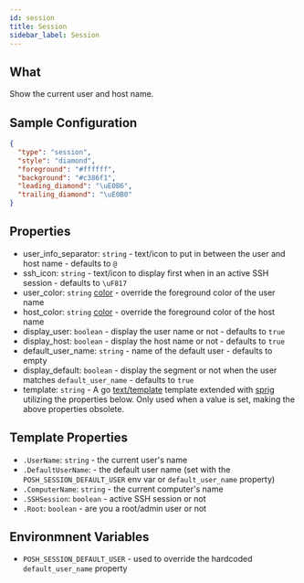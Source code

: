 ```yaml
---
id: session
title: Session
sidebar_label: Session
---
```


## What

Show the current user and host name.

## Sample Configuration

```json
{
  "type": "session",
  "style": "diamond",
  "foreground": "#ffffff",
  "background": "#c386f1",
  "leading_diamond": "\uE0B6",
  "trailing_diamond": "\uE0B0"
}
```

## Properties

- user_info_separator: `string` - text/icon to put in between the user and host name - defaults to `@`
- ssh_icon: `string` - text/icon to display first when in an active SSH session - defaults
to `\uF817 `
- user_color: `string` [color][colors] - override the foreground color of the user name
- host_color: `string` [color][colors] - override the foreground color of the host name
- display_user: `boolean` - display the user name or not - defaults to `true`
- display_host: `boolean` - display the host name or not - defaults to `true`
- default_user_name: `string` - name of the default user - defaults to empty
- display_default: `boolean` - display the segment or not when the user matches `default_user_name` - defaults
to `true`
- template: `string` - A go [text/template][go-text-template] template extended with [sprig][sprig] utilizing the
properties below. Only used when a value is set, making the above properties obsolete.

## Template Properties

- `.UserName`: `string` - the current user's name
- `.DefaultUserName`: - the default user name (set with the `POSH_SESSION_DEFAULT_USER` env var or `default_user_name` property)
- `.ComputerName`: `string` - the current computer's name
- `.SSHSession`: `boolean` - active SSH session or not
- `.Root`: `boolean` - are you a root/admin user or not

## Environmnent Variables

- `POSH_SESSION_DEFAULT_USER` - used to override the hardcoded `default_user_name` property

[colors]: /docs/configure#colors
[go-text-template]: https://golang.org/pkg/text/template/
[sprig]: https://masterminds.github.io/sprig/
